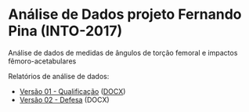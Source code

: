 # Análise de Dados projeto Fernando Pina (INTO-2017)

Análise de dados de medidas de ângulos de torção femoral e impactos fêmoro-acetabulares

Relatórios de análise de dados:

- [Versão 01 - Qualificação][reportviz-v01] ([DOCX][docx-v01])
- [Versão 02 - Defesa][reportviz-v02] (DOCX)

[reportviz-v01]: report/analise_dados_FP_2017-v01.md
[docx-v01]: report/analise_dados_FP_2017-v01.docx?raw=true
[reportviz-v02]: report/analise_dados_FP_2017-v02.md
[docx-v02]: report/analise_dados_FP_2017-v02.docx?raw=true
